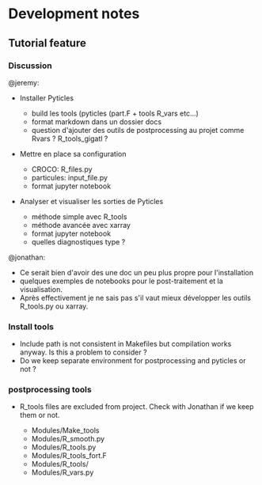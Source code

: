 # Development notes

## Tutorial feature

### Discussion

@jeremy:

- Installer Pyticles
  - build les tools (pyticles (part.F + tools R_vars etc...)
  - format markdown dans un dossier docs
  - question d'ajouter des outils de postprocessing au projet comme Rvars ? R_tools_gigatl ?

- Mettre en place sa configuration
  - CROCO: R_files.py
  - particules: input_file.py
  - format jupyter notebook

- Analyser et visualiser les sorties de Pyticles
  - méthode simple avec R_tools
  - méthode avancée avec xarray
  - format jupyter notebook
  - quelles diagnostiques type ?

@jonathan:

- Ce serait bien d'avoir des une doc un peu plus propre
pour l'installation
- quelques exemples de notebooks pour le post-traitement et la visualisation.
- Après effectivement je ne sais pas s'il vaut mieux développer les outils R_tools.py ou xarray.

### Install tools

- Include path is not consistent in Makefiles but compilation works anyway. Is this a problem to consider ?
- Do we keep separate environment for postprocessing and pyticles or not ?

### postprocessing tools

- R_tools files are excluded from project. Check with Jonathan if we keep them or not.

  - Modules/Make_tools
  - Modules/R_smooth.py
  - Modules/R_tools.py
  - Modules/R_tools_fort.F
  - Modules/R_tools/
  - Modules/R_vars.py
